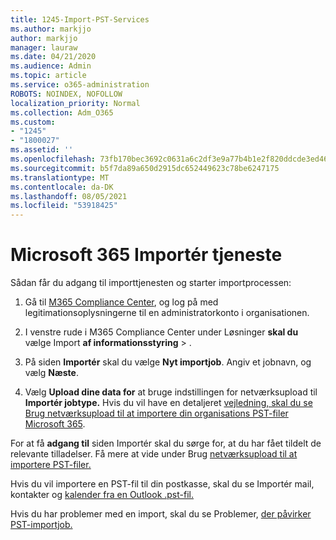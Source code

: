 ```yaml
---
title: 1245-Import-PST-Services
ms.author: markjjo
author: markjjo
manager: lauraw
ms.date: 04/21/2020
ms.audience: Admin
ms.topic: article
ms.service: o365-administration
ROBOTS: NOINDEX, NOFOLLOW
localization_priority: Normal
ms.collection: Adm_O365
ms.custom:
- "1245"
- "1800027"
ms.assetid: ''
ms.openlocfilehash: 73fb170bec3692c0631a6c2df3e9a77b4b1e2f820ddcde3ed46cfe283ef3ba74
ms.sourcegitcommit: b5f7da89a650d2915dc652449623c78be6247175
ms.translationtype: MT
ms.contentlocale: da-DK
ms.lasthandoff: 08/05/2021
ms.locfileid: "53918425"
---
```

# <a name="microsoft-365-import-service"></a>Microsoft 365 Importér tjeneste

Sådan får du adgang til importtjenesten og starter importprocessen:

1. Gå til [M365 Compliance Center](https://compliance.microsoft.com/), og log på med legitimationsoplysningerne til en administratorkonto i organisationen.

1. I venstre rude i M365 Compliance Center under Løsninger **skal du** vælge Import **af informationsstyring**  >  .

1. På siden **Importér** skal du vælge **Nyt importjob**. Angiv et jobnavn, og vælg **Næste**.

1. Vælg **Upload dine data for** at bruge indstillingen for netværksupload til **Importér jobtype.** Hvis du vil have en detaljeret [vejledning, skal du se Brug netværksupload til at importere din organisations PST-filer Microsoft 365](/compliance/use-network-upload-to-import-pst-files).

For at få **adgang til** siden Importér skal du sørge for, at du har fået tildelt de relevante tilladelser. Få mere at vide under Brug [netværksupload til at importere PST-filer.](/microsoft-365/compliance/importing-pst-files-to-office-365#using-network-upload-to-import-pst-files)

Hvis du vil importere en PST-fil til din postkasse, skal du se Importér mail, kontakter og [kalender fra en Outlook .pst-fil.](https://support.office.com/article/import-email-contacts-and-calendar-from-an-outlook-pst-file-431a8e9a-f99f-4d5f-ae48-ded54b3440ac)

Hvis du har problemer med en import, skal du se Problemer, [der påvirker PST-importjob.](/office365/troubleshoot/pst-import-service/issues-with-pst-import-job)

